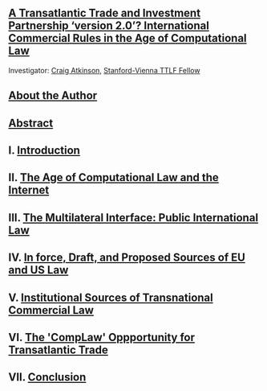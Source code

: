 ## [A Transatlantic Trade and Investment Partnership ‘version 2.0’? International Commercial Rules in the Age of Computational Law](https://github.com/lexmerca/TTIPv2_ToC)

Investigator: [Craig Atkinson](https://law.stanford.edu/directory/craig-atkinson/), [Stanford-Vienna TTLF Fellow](https://law.stanford.edu/transatlantic-technology-law-forum/#slsnav-fellows)

## [About the Author](https://github.com/lexmerca/TTIPv2_Abstract/blob/main/Author.md)

## [Abstract](https://github.com/lexmerca/TTIPv2_Abstract)

## I. [Introduction](https://github.com/lexmerca/TTIPv2_1/)

## II. [The Age of Computational Law and the Internet](https://github.com/lexmerca/TTIPv2_2/)

## III. [The Multilateral Interface: Public International Law](https://github.com/lexmerca/TTIPv2_3/)

## IV. [In force, Draft, and Proposed Sources of EU and US Law](https://github.com/lexmerca/TTIPv2_4/)

## V. [Institutional Sources of Transnational Commercial Law](https://github.com/lexmerca/TTIPv2_5/)

## VI. [The 'CompLaw' Oppportunity for Transatlantic Trade](https://github.com/lexmerca/TTIPv2_6/)

## VII. [Conclusion](https://github.com/lexmerca/TTIPv2_7)


